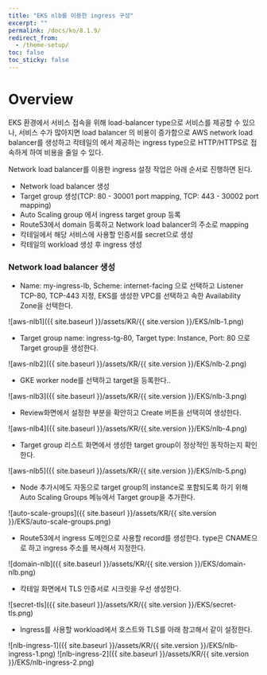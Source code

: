 ```yaml
---
title: "EKS nlb를 이용한 ingress 구성"
excerpt: ""
permalink: /docs/ko/8.1.9/
redirect_from:
  - /theme-setup/
toc: false
toc_sticky: false
---
```


# Overview

EKS 환경에서 서비스 접속을 위해 load-balancer type으로 서비스를 제공할 수 있으나, 서비스 수가 많아지면 load balancer 의 비용이 증가함으로 AWS network load balancer를 생성하고 칵테일의
에서 제공하는 ingress type으로 HTTP/HTTPS로 접속하게 하여 비용을 줄일 수 있다.

Network load balancer를 이용한 ingress 설정 작업은 아래 순서로 진행하면 된다.
 - Network load balancer 생성
 - Target group 생성(TCP: 80 - 30001 port mapping, TCP: 443 - 30002 port mapping)
 - Auto Scaling group 에서 ingress target group 등록 
 - Route53에서 domain 등록하고 Network load balancer의 주소로 mapping
 - 칵테일에서 해당 서비스에 사용할 인증서를 secret으로 생성
 - 칵테일의 workload 생성 후 ingress 생성


### Network load balancer 생성
 - Name: my-ingress-lb, Scheme: internet-facing 으로 선택하고 Listener TCP-80, TCP-443 지정,
   EKS를 생성한 VPC를 선택하고 속한 Availability Zone을 선택한다.
  
![aws-nlb1]({{ site.baseurl }}/assets/KR/{{ site.version }}/EKS/nlb-1.png)

 - Target group name: ingress-tg-80, Target type: Instance, Port: 80 으로 Target group을 생성한다.
 
![aws-nlb2]({{ site.baseurl }}/assets/KR/{{ site.version }}/EKS/nlb-2.png)

 - GKE worker node를 선택하고 target을 등록한다..

![aws-nlb3]({{ site.baseurl }}/assets/KR/{{ site.version }}/EKS/nlb-3.png)

 - Review화면에서 설정한 부분을 확안히고 Create 버튼을 선택히여 생성한다.

![aws-nlb4]({{ site.baseurl }}/assets/KR/{{ site.version }}/EKS/nlb-4.png)

 - Target group 리스트 화면에서 생성한 target group이 정상적인 동작하는지 확인한다.
 
![aws-nlb5]({{ site.baseurl }}/assets/KR/{{ site.version }}/EKS/nlb-5.png)

 - Node 추가시에도 자동으로 target group의 instance로 포함되도록 하기 위해 Auto Scaling Groups 메뉴에서 Target group을 추가한다.

![auto-scale-groups]({{ site.baseurl }}/assets/KR/{{ site.version }}/EKS/auto-scale-groups.png)

 - Route53에서 ingress 도메인으로 사용할 record를 생성한다. type은 CNAME으로 하고 ingress 주소를 복사해서 지정한다.

![domain-nlb]({{ site.baseurl }}/assets/KR/{{ site.version }}/EKS/domain-nlb.png)

 - 칵테일 화면에서 TLS 인증서로 시크릿을 우선 생성한다. 
 
![secret-tls]({{ site.baseurl }}/assets/KR/{{ site.version }}/EKS/secret-tls.png)

 - Ingress를 사용할 workload에서 호스트와 TLS를 아래 참고해서 같이 설정한다.
 
![nlb-ingress-1]({{ site.baseurl }}/assets/KR/{{ site.version }}/EKS/nlb-ingress-1.png)
![nlb-ingress-2]({{ site.baseurl }}/assets/KR/{{ site.version }}/EKS/nlb-ingress-2.png)
